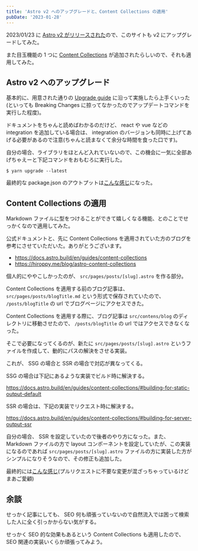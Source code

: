 ```yaml
---
title: 'Astro v2 へのアップグレードと、Content Collections の適用'
pubDate: '2023-01-28'
---
```


2023/01/23 に [Astro v2 がリリースされた](https://astro.build/blog/astro-2/)ので、このサイトも v2 にアップグレードしてみた。

また目玉機能の 1 つに [Content Collections](https://astro.build/blog/introducing-content-collections/) が追加されたらしいので、それも適用してみた。

## Astro v2 へのアップグレード

基本的に、用意された通りの [Upgrade guide](https://docs.astro.build/en/guides/upgrade-to/v2/) に沿って実施したら上手くいった(といっても Breaking Changes に掠ってなかったのでアップデートコマンドを実行した程度)。

ドキュメントをちゃんと読めばわかるのだけど、 react や vue などの integration を追加している場合は、 integration のバージョンも同時に上げてあげる必要があるので注意(ちゃんと読まなくて余分な時間を食った口です)。

自分の場合、ライブラリをほとんど入れていないので、この機会に一気に全部あげちゃえーと下記コマンドをおもむろに実行した。

```
$ yarn upgrade --latest
```

最終的な package.json のアウトプットは[こんな感じ](https://github.com/t0yohei/blog-no-name/pull/2/files#diff-7ae45ad102eab3b6d7e7896acd08c427a9b25b346470d7bc6507b6481575d519L14)になった。

## Content Collections の適用

Markdown ファイルに型をつけることができて嬉しくなる機能、とのことでせっかくなので適用してみた。

公式ドキュメントと、先に Content Collections を適用されていた方のブログを参考にさせていただいた。ありがとうございます。

- https://docs.astro.build/en/guides/content-collections
- https://hiroppy.me/blog/astro-content-collections

個人的にややこしかったのが、 `src/pages/posts/[slug].astro` を作る部分。

Content Collections を適用する前のブログ記事は、 `src/pages/posts/blogTitle.md` という形式で保存されていたので、 `/posts/blogTitle` の url でブログページにアクセスできた。

Content Collections を適用する際に、ブログ記事は `src/contens/blog` のディレクトリに移動させたので、 `/posts/blogTitle` の url ではアクセスできなくなった。

そこで必要になってくるのが、新たに `src/pages/posts/[slug].astro` というファイルを作成して、動的にパスの解決をさせる実装。

これが、 SSG の場合と SSR の場合で対応が異なってくる。

SSG の場合は下記にあるような実装でビルド時に解決する。

https://docs.astro.build/en/guides/content-collections/#building-for-static-output-default

SSR の場合は、下記の実装でリクエスト時に解決する。

https://docs.astro.build/en/guides/content-collections/#building-for-server-output-ssr

自分の場合、 SSR を設定していたので後者のやり方になった。また、Markdown ファイルの方で layout コンポーネントを設定していたが、この実装になるのであれば `src/pages/posts/[slug].astro` ファイルの方に実装した方がシンプルになりそうなので、その修正も追加した。

最終的には[こんな感じ](https://github.com/t0yohei/blog-no-name/pull/2/files#diff-7e8e8cf08da91314c48dd6ad6fcf5894b1489d90d39bc942ceb475124e93d6b4)(プルリクエストに不要な変更が混ざっちゃっているけどまあご愛顧)

## 余談

せっかく記事にしても、 SEO 何も頑張っていないので自然流入では困って検索した人に全く引っかからない気がする。

せっかく SEO 的な効果もあるという Content Collections も適用したので、 SEO 関連の実装いくらか頑張ってみよう。
